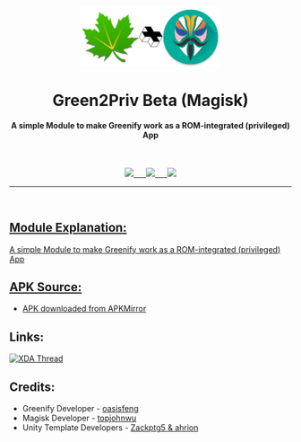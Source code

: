 <p align="center"><img src="https://github.com/K3V1991/Green2Priv-Beta/blob/main/Green2Priv.png" width="250"></a>
<h1 align="center"><b>Green2Priv Beta (Magisk)</b></h1>
<h4 align="center">A simple Module to make Greenify work as a ROM-integrated (privileged) App</h4>
<br />

<p align="center">
<a href="https://ko-fi.com/k3v1991" alt="Ko-fi"><img src="https://img.shields.io/badge/Ko--fi-F16061?style=for-the-badge&logo=ko-fi&logoColor=white"> &emsp;
<a href="https://www.paypal.com/cgi-bin/webscr?cmd=_s-xclick&hosted_button_id=HW8B98TVDLKWA" alt="PayPal"><img src="https://img.shields.io/badge/PayPal-00457C?style=for-the-badge&logo=paypal&logoColor=white"> &emsp;
<a href="https://github.com/K3V1991/Donate-Crypto/blob/main/README.md" alt="Crypto"><img src="https://img.shields.io/badge/Bitcoin-000?style=for-the-badge&logo=bitcoin&logoColor=white">
</p>
<hr />
<br />

## Module Explanation:
A simple Module to make Greenify work as a ROM-integrated (privileged) App
<br />

## APK Source:
* APK downloaded from [APKMirror](http://www.apkmirror.com/apk/oasis-feng/greenify/ "APKMirror Page")

## Links:
[![XDA Thread](https://img.shields.io/badge/XDA-Thread-orange.svg)](https://forum.xda-developers.com/t/module-green2priv-greenify-as-system-app.3945107/)
<br />

## Credits:
* Greenify Developer - [oasisfeng](https://play.google.com/store/apps/details?id=com.oasisfeng.greenify "Play Store Page")
* Magisk Developer - [topjohnwu](https://forum.xda-developers.com/apps/magisk/official-magisk-v7-universal-systemless-t3473445 "XDA Thread")
* Unity Template Developers - [Zackptg5 & ahrion](https://forum.xda-developers.com/android/software/module-audio-modification-library-t3579612 "XDA Thread")
